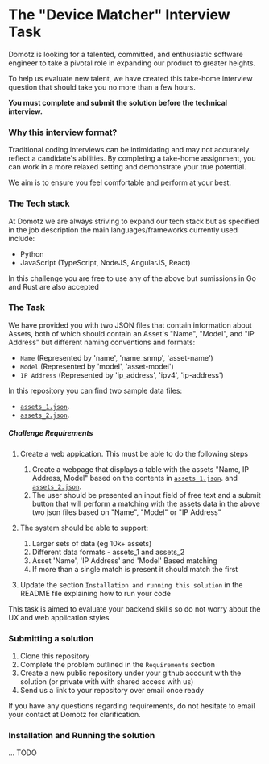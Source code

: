 # The "Device Matcher" Interview Task
Domotz is looking for a talented, committed, and enthusiastic software engineer to take a pivotal role in expanding our product to greater heights.

To help us evaluate new talent, we have created this take-home interview question that should take you no more than a few hours.

**You must complete and submit the solution before the technical interview.**

### Why this interview format?
Traditional coding interviews can be intimidating and may not accurately reflect a candidate's abilities. By completing a take-home assignment, you can work in a more relaxed setting and demonstrate your true potential.

We aim is to ensure you feel comfortable and perform at your best.

### The Tech stack
At Domotz we are always striving to expand our tech stack but as specified in the job description the main languages/frameworks currently used include:
* Python
* JavaScript (TypeScript, NodeJS, AngularJS, React)

In this challenge you are free to use any of the above but sumissions in Go and Rust are also accepted

### The Task
We have provided you with two JSON files that contain information about Assets, both of which should contain an Asset's "Name", "Model", and "IP Address" but different naming conventions and formats:
* `Name` (Represented by 'name', 'name_snmp', 'asset-name')
* `Model` (Represented by 'model', 'asset-model')
* `IP Address` (Represented by 'ip_address', 'ipv4', 'ip-address')

In this repository you can find two sample data files:
* [`assets_1.json`](/assets_1.json).
* [`assets_2.json`](/assets_2.json).

##### Challenge Requirements
1. Create a web appication. This must be able to do the following steps
    1. Create a webpage that displays a table with the assets "Name, IP Address, Model" based on the contents in [`assets_1.json`](/assets_1.json). and [`assets_2.json`](/assets_2.json).
    2. The user should be presented an input field of free text and a submit button that will perform a matching with the assets data in the above two json files based on "Name", "Model" or "IP Address"
    
2. The system should be able to support:
    1. Larger sets of data (eg 10k+ assets)
    2. Different data formats - assets_1 and assets_2
    3. Asset 'Name', 'IP Address' and 'Model' Based matching
    4. If more than a single match is present it should match the first

3. Update the section `Installation and running this solution` in the README file explaining how to run your code

This task is aimed to evaluate your backend skills so do not worry about the UX and web application styles

### Submitting a solution
1. Clone this repository
2. Complete the problem outlined in the `Requirements` section
3. Create a new public repository under your github account with the solution (or private with with shared access with us)
4. Send us a link to your repository over email once ready

If you have any questions regarding requirements, do not hesitate to email your contact at Domotz for clarification.

### Installation and Running the solution
... TODO
